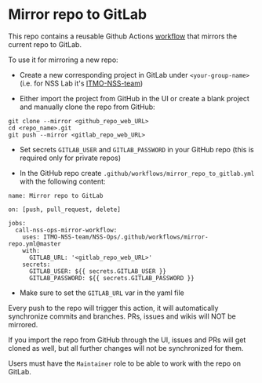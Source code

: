 # Mirror repo to GitLab

This repo contains a reusable Github Actions [workflow](/.github/workflows/mirror-repo.yml) that mirrors the current repo to GitLab.

To use it for mirroring a new repo:
- Create a new corresponding project in GitLab under `<your-group-name>` (i.e. for NSS Lab it's [ITMO-NSS-team](https://gitlab.actcognitive.org/itmo-nss-team))

- Either import the project from GitHub in the UI or create a blank project and manually clone the repo from GitHub:
```
git clone --mirror <github_repo_web_URL>
cd <repo_name>.git
git push --mirror <gitlab_repo_web_URL>
```

- Set secrets `GITLAB_USER` and `GITLAB_PASSWORD` in your GitHub repo (this is required only for private repos)

- In the GitHub repo create `.github/workflows/mirror_repo_to_gitlab.yml` with the following content:
```
name: Mirror repo to GitLab

on: [push, pull_request, delete]

jobs:
  call-nss-ops-mirror-workflow:
    uses: ITMO-NSS-team/NSS-Ops/.github/workflows/mirror-repo.yml@master
    with:
      GITLAB_URL: '<gitlab_repo_web_URL>'
    secrets:
      GITLAB_USER: ${{ secrets.GITLAB_USER }}
      GITLAB_PASSWORD: ${{ secrets.GITLAB_PASSWORD }}
```

- Make sure to set the `GITLAB_URL` var in the yaml file

 
Every push to the repo will trigger this action, it will automatically synchronize commits and branches.
PRs, issues and wikis will NOT be mirrored.

If you import the repo from GitHub through the UI, issues and PRs will get cloned as well, but all further changes will not be synchronized for them.

Users must have the `Maintainer` role to be able to work with the repo on GitLab.
